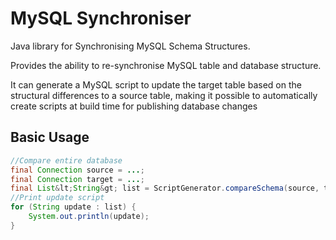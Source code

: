 # MySQL Synchroniser
Java library for Synchronising MySQL Schema Structures. 

Provides the ability to re-synchronise MySQL table and database structure. 

It can generate a MySQL script to update the target table based on the structural differences to a source table, making it possible to automatically create scripts at build time for publishing database changes

## Basic Usage

```java
//Compare entire database
final Connection source = ...;
final Connection target = ...;
final List&lt;String&gt; list = ScriptGenerator.compareSchema(source, target);
//Print update script
for (String update : list) {
    System.out.println(update);
}
```

